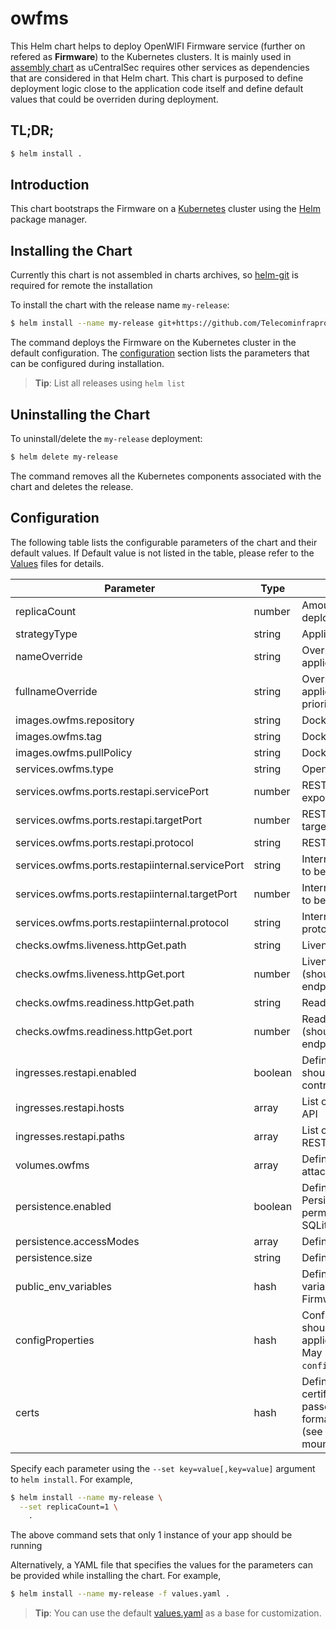 # owfms

This Helm chart helps to deploy OpenWIFI Firmware service (further on refered as __Firmware__) to the Kubernetes clusters. It is mainly used in [assembly chart](https://github.com/Telecominfraproject/wlan-cloud-ucentral-deploy/tree/main/chart) as uCentralSec requires other services as dependencies that are considered in that Helm chart. This chart is purposed to define deployment logic close to the application code itself and define default values that could be overriden during deployment.


## TL;DR;

```bash
$ helm install .
```

## Introduction

This chart bootstraps the Firmware on a [Kubernetes](http://kubernetes.io) cluster using the [Helm](https://helm.sh) package manager.

## Installing the Chart

Currently this chart is not assembled in charts archives, so [helm-git](https://github.com/aslafy-z/helm-git) is required for remote the installation

To install the chart with the release name `my-release`:

```bash
$ helm install --name my-release git+https://github.com/Telecominfraproject/wlan-cloud-ucentralfms@helm/owfms-0.1.0.tgz?ref=main
```

The command deploys the Firmware on the Kubernetes cluster in the default configuration. The [configuration](#configuration) section lists the parameters that can be configured during installation.

> **Tip**: List all releases using `helm list`

## Uninstalling the Chart

To uninstall/delete the `my-release` deployment:

```bash
$ helm delete my-release
```

The command removes all the Kubernetes components associated with the chart and deletes the release.

## Configuration

The following table lists the configurable parameters of the chart and their default values. If Default value is not listed in the table, please refer to the [Values](values.yaml) files for details.

| Parameter | Type | Description | Default |
|-----------|------|-------------|---------|
| replicaCount | number | Amount of replicas to be deployed | `1` |
| strategyType | string | Application deployment strategy | `'Recreate'` |
| nameOverride | string | Override to be used for application deployment |  |
| fullnameOverride | string | Override to be used for application deployment (has priority over nameOverride) |  |
| images.owfms.repository | string | Docker image repository |  |
| images.owfms.tag | string | Docker image tag | `'master'` |
| images.owfms.pullPolicy | string | Docker image pull policy | `'Always'` |
| services.owfms.type | string | OpenWIFI Firmware service type | `'LoadBalancer'` |
| services.owfms.ports.restapi.servicePort | number | REST API endpoint port to be exposed on service | `16001` |
| services.owfms.ports.restapi.targetPort | number | REST API endpoint port to be targeted by service | `16001` |
| services.owfms.ports.restapi.protocol | string | REST API endpoint protocol | `'TCP'` |
| services.owfms.ports.restapiinternal.servicePort | string | Internal REST API endpoint port to be exposed on service | `17001` |
| services.owfms.ports.restapiinternal.targetPort | number | Internal REST API endpoint port to be targeted by service | `17001` |
| services.owfms.ports.restapiinternal.protocol | string | Internal REST API endpoint protocol | `'TCP'` |
| checks.owfms.liveness.httpGet.path | string | Liveness check path to be used | `'/'` |
| checks.owfms.liveness.httpGet.port | number | Liveness check port to be used (should be pointint to ALB endpoint) | `16101` |
| checks.owfms.readiness.httpGet.path | string | Readiness check path to be used | `'/'` |
| checks.owfms.readiness.httpGet.port | number | Readiness check port to be used (should be pointint to ALB endpoint) | `16101` |
| ingresses.restapi.enabled | boolean | Defines if REST API endpoint should be exposed via Ingress controller | `False` |
| ingresses.restapi.hosts | array | List of hosts for exposed REST API |  |
| ingresses.restapi.paths | array | List of paths to be exposed for REST API |  |
| volumes.owfms | array | Defines list of volumes to be attached to the Firmware |  |
| persistence.enabled | boolean | Defines if the Firmware requires Persistent Volume (required for permanent files storage and SQLite DB if enabled) | `True` |
| persistence.accessModes | array | Defines PV access modes |  |
| persistence.size | string | Defines PV size | `'10Gi'` |
| public_env_variables | hash | Defines list of environment variables to be passed to the Firmware | |
| configProperties | hash | Configuration properties that should be passed to the application in `owfms.properties`. May be passed by key in set (i.e. `configProperties."rtty\.token"`) | |
| certs | hash | Defines files (keys and certificates) that should be passed to the Firmware (PEM format is adviced to be used) (see `volumes.owfms` on where it is mounted) |  |


Specify each parameter using the `--set key=value[,key=value]` argument to `helm install`. For example,

```bash
$ helm install --name my-release \
  --set replicaCount=1 \
    .
```

The above command sets that only 1 instance of your app should be running

Alternatively, a YAML file that specifies the values for the parameters can be provided while installing the chart. For example,

```bash
$ helm install --name my-release -f values.yaml .
```

> **Tip**: You can use the default [values.yaml](values.yaml) as a base for customization.


